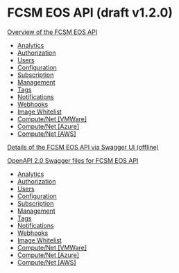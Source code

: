 # FCSM EOS API (draft v1.2.0)

[Overview of the FCSM EOS API](https://github.mikespub.net/fcsm-eos-api/api_overview.html)

*    [Analytics](https://github.mikespub.net/fcsm-eos-api/api_overview.html#analytics)
*    [Authorization](https://github.mikespub.net/fcsm-eos-api/api_overview.html#auth)
*    [Users](https://github.mikespub.net/fcsm-eos-api/api_overview.html#user)
*    [Configuration](https://github.mikespub.net/fcsm-eos-api/api_overview.html#config)
*    [Subscription](https://github.mikespub.net/fcsm-eos-api/api_overview.html#subscr)
*    [Management](https://github.mikespub.net/fcsm-eos-api/api_overview.html#mgmt)
*    [Tags](https://github.mikespub.net/fcsm-eos-api/api_overview.html#tag)
*    [Notifications](https://github.mikespub.net/fcsm-eos-api/api_overview.html#notif)
*    [Webhooks](https://github.mikespub.net/fcsm-eos-api/api_overview.html#webhook)
*    [Image Whitelist](https://github.mikespub.net/fcsm-eos-api/api_overview.html#img_whitelist)
*    [Compute/Net [VMWare]](https://github.mikespub.net/fcsm-eos-api/api_overview.html#vmware)
*    [Compute/Net [Azure]](https://github.mikespub.net/fcsm-eos-api/api_overview.html#azure)
*    [Compute/Net [AWS]](https://github.mikespub.net/fcsm-eos-api/api_overview.html#aws)

[Details of the FCSM EOS API via Swagger UI (offline)](https://github.mikespub.net/fcsm-eos-api/swagger-ui.html)

[OpenAPI 2.0 Swagger files for FCSM EOS API](https://github.mikespub.net/fcsm-eos-api/swagger/)

*    [Analytics](https://github.mikespub.net/fcsm-eos-api/swagger/analytics.json)
*    [Authorization](https://github.mikespub.net/fcsm-eos-api/swagger/auth.json)
*    [Users](https://github.mikespub.net/fcsm-eos-api/swagger/user.json)
*    [Configuration](https://github.mikespub.net/fcsm-eos-api/swagger/config.json)
*    [Subscription](https://github.mikespub.net/fcsm-eos-api/swagger/subscr.json)
*    [Management](https://github.mikespub.net/fcsm-eos-api/swagger/mgmt.json)
*    [Tags](https://github.mikespub.net/fcsm-eos-api/swagger/tag.json)
*    [Notifications](https://github.mikespub.net/fcsm-eos-api/swagger/notif.json)
*    [Webhooks](https://github.mikespub.net/fcsm-eos-api/swagger/webhook.json)
*    [Image Whitelist](https://github.mikespub.net/fcsm-eos-api/swagger/img_whitelist.json)
*    [Compute/Net [VMWare]](https://github.mikespub.net/fcsm-eos-api/swagger/vmware.json)
*    [Compute/Net [Azure]](https://github.mikespub.net/fcsm-eos-api/swagger/azure.json)
*    [Compute/Net [AWS]](https://github.mikespub.net/fcsm-eos-api/swagger/aws.json)
